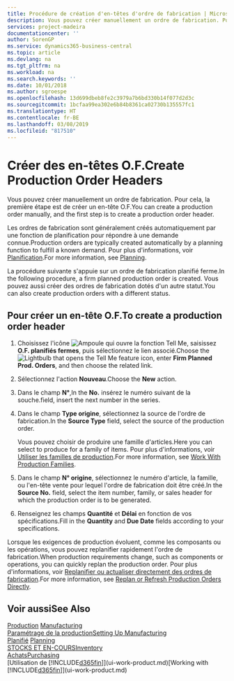 ```yaml
---
title: Procédure de création d'en-têtes d'ordre de fabrication | Microsoft Docs
description: Vous pouvez créer manuellement un ordre de fabrication. Pour cela, la première étape est de créer un en-tête O.F.
services: project-madeira
documentationcenter: ''
author: SorenGP
ms.service: dynamics365-business-central
ms.topic: article
ms.devlang: na
ms.tgt_pltfrm: na
ms.workload: na
ms.search.keywords: ''
ms.date: 10/01/2018
ms.author: sgroespe
ms.openlocfilehash: 13d699dbeb8fe2c3979a7b6bd330b14f077d2d3c
ms.sourcegitcommit: 1bcfaa99ea302e6b84b8361ca02730b135557fc1
ms.translationtype: HT
ms.contentlocale: fr-BE
ms.lasthandoff: 03/08/2019
ms.locfileid: "817510"
---
```

# <a name="create-production-order-headers"></a><span data-ttu-id="a4707-103">Créer des en-têtes O.F.</span><span class="sxs-lookup"><span data-stu-id="a4707-103">Create Production Order Headers</span></span>
<span data-ttu-id="a4707-104">Vous pouvez créer manuellement un ordre de fabrication. Pour cela, la première étape est de créer un en-tête O.F.</span><span class="sxs-lookup"><span data-stu-id="a4707-104">You can create a production order manually, and the first step is to create a production order header.</span></span>

<span data-ttu-id="a4707-105">Les ordres de fabrication sont généralement créés automatiquement par une fonction de planification pour répondre à une demande connue.</span><span class="sxs-lookup"><span data-stu-id="a4707-105">Production orders are typically created automatically by a planning function to fulfill a known demand.</span></span> <span data-ttu-id="a4707-106">Pour plus d'informations, voir [Planification](production-planning.md).</span><span class="sxs-lookup"><span data-stu-id="a4707-106">For more information, see [Planning](production-planning.md).</span></span>   

<span data-ttu-id="a4707-107">La procédure suivante s'appuie sur un ordre de fabrication planifié ferme.</span><span class="sxs-lookup"><span data-stu-id="a4707-107">In the following procedure, a firm planned production order is created.</span></span> <span data-ttu-id="a4707-108">Vous pouvez aussi créer des ordres de fabrication dotés d'un autre statut.</span><span class="sxs-lookup"><span data-stu-id="a4707-108">You can also create production orders with a different status.</span></span>  

## <a name="to-create-a-production-order-header"></a><span data-ttu-id="a4707-109">Pour créer un en-tête O.F.</span><span class="sxs-lookup"><span data-stu-id="a4707-109">To create a production order header</span></span>  
1.  <span data-ttu-id="a4707-110">Choisissez l'icône ![Ampoule qui ouvre la fonction Tell Me](media/ui-search/search_small.png "Dites-moi ce que vous voulez faire"), saisissez **O.F. planifiés fermes**, puis sélectionnez le lien associé.</span><span class="sxs-lookup"><span data-stu-id="a4707-110">Choose the ![Lightbulb that opens the Tell Me feature](media/ui-search/search_small.png "Tell me what you want to do") icon, enter **Firm Planned Prod. Orders**, and then choose the related link.</span></span>  
2.  <span data-ttu-id="a4707-111">Sélectionnez l'action **Nouveau**.</span><span class="sxs-lookup"><span data-stu-id="a4707-111">Choose the **New** action.</span></span>  
3.  <span data-ttu-id="a4707-112">Dans le champ **N°**,</span><span class="sxs-lookup"><span data-stu-id="a4707-112">In the **No.**</span></span> <span data-ttu-id="a4707-113">insérez le numéro suivant de la souche.</span><span class="sxs-lookup"><span data-stu-id="a4707-113">field, insert the next number in the series.</span></span>  
4.  <span data-ttu-id="a4707-114">Dans le champ **Type origine**, sélectionnez la source de l'ordre de fabrication.</span><span class="sxs-lookup"><span data-stu-id="a4707-114">In the **Source Type** field, select the source of the production order.</span></span>

    <span data-ttu-id="a4707-115">Vous pouvez choisir de produire une famille d'articles.</span><span class="sxs-lookup"><span data-stu-id="a4707-115">Here you can select to produce for a family of items.</span></span> <span data-ttu-id="a4707-116">Pour plus d'informations, voir [Utiliser les familles de production](production-how-work-family.md).</span><span class="sxs-lookup"><span data-stu-id="a4707-116">For more information, see [Work With Production Families](production-how-work-family.md).</span></span>
5.  <span data-ttu-id="a4707-117">Dans le champ **N° origine**, sélectionnez le numéro d'article, la famille, ou l'en-tête vente pour lequel l'ordre de fabrication doit être créé.</span><span class="sxs-lookup"><span data-stu-id="a4707-117">In the **Source No.** field, select the item number, family, or sales header for which the production order is to be generated.</span></span>  
6.  <span data-ttu-id="a4707-118">Renseignez les champs **Quantité** et **Délai** en fonction de vos spécifications.</span><span class="sxs-lookup"><span data-stu-id="a4707-118">Fill in the **Quantity** and **Due Date** fields according to your specifications.</span></span>  

<span data-ttu-id="a4707-119">Lorsque les exigences de production évoluent, comme les composants ou les opérations, vous pouvez replanifier rapidement l'ordre de fabrication.</span><span class="sxs-lookup"><span data-stu-id="a4707-119">When production requirements change, such as components or operations, you can quickly replan the production order.</span></span> <span data-ttu-id="a4707-120">Pour plus d'informations, voir [Replanifier ou actualiser directement des ordres de fabrication](production-how-to-replan-refresh-production-orders.md).</span><span class="sxs-lookup"><span data-stu-id="a4707-120">For more information, see [Replan or Refresh Production Orders Directly](production-how-to-replan-refresh-production-orders.md).</span></span> 

## <a name="see-also"></a><span data-ttu-id="a4707-121">Voir aussi</span><span class="sxs-lookup"><span data-stu-id="a4707-121">See Also</span></span>  
<span data-ttu-id="a4707-122">[Production](production-manage-manufacturing.md)  </span><span class="sxs-lookup"><span data-stu-id="a4707-122">[Manufacturing](production-manage-manufacturing.md)  </span></span>  
[<span data-ttu-id="a4707-123">Paramétrage de la production</span><span class="sxs-lookup"><span data-stu-id="a4707-123">Setting Up Manufacturing</span></span>](production-configure-production-processes.md)  
<span data-ttu-id="a4707-124">[Planifié](production-planning.md)    </span><span class="sxs-lookup"><span data-stu-id="a4707-124">[Planning](production-planning.md)    </span></span>  
[<span data-ttu-id="a4707-125">STOCKS ET EN-COURS</span><span class="sxs-lookup"><span data-stu-id="a4707-125">Inventory</span></span>](inventory-manage-inventory.md)  
[<span data-ttu-id="a4707-126">Achats</span><span class="sxs-lookup"><span data-stu-id="a4707-126">Purchasing</span></span>](purchasing-manage-purchasing.md)  
<span data-ttu-id="a4707-127">[Utilisation de [!INCLUDE[d365fin](includes/d365fin_md.md)]](ui-work-product.md)</span><span class="sxs-lookup"><span data-stu-id="a4707-127">[Working with [!INCLUDE[d365fin](includes/d365fin_md.md)]](ui-work-product.md)</span></span>
